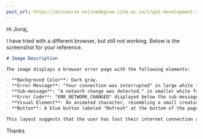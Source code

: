 ```yaml
---
post_url: https://discourse.onlinedegree.iitm.ac.in/t/ga1-development-tools-discussion-thread-tds-jan-2025/161083/41
---
```

Hi Jivraj,

I have tried with a different browser, but still not working. Below is the screenshot for your reference.  

```markdown
# Image Description

The image displays a browser error page with the following elements:

- **Background Color**: Dark gray.
- **Error Message**: "Your connection was interrupted" in large white font.
- **Sub-message**: "A network change was detected." in smaller white font below the main message.
- **Error Code**: "ERR_NETWORK_CHANGED" displayed below the sub-message.
- **Visual Element**: An animated character, resembling a small creature with a colorful head, is positioned at the top left.
- **Button**: A blue button labeled "Refresh" at the bottom of the page.

This layout suggests that the user has lost their internet connection and is prompted to refresh the page to try reconnecting.
```

Thanks